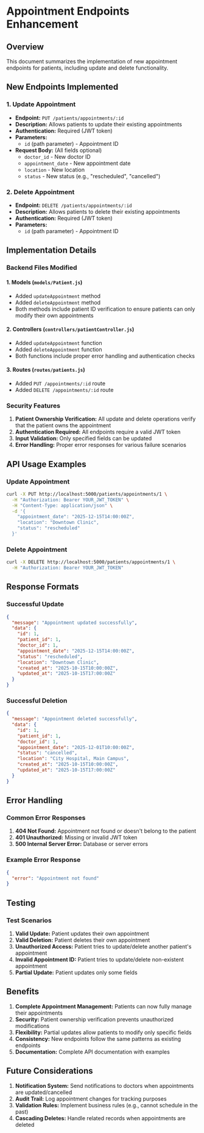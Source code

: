 # Appointment Endpoints Enhancement

## Overview
This document summarizes the implementation of new appointment endpoints for patients, including update and delete functionality.

## New Endpoints Implemented

### 1. Update Appointment
- **Endpoint:** `PUT /patients/appointments/:id`
- **Description:** Allows patients to update their existing appointments
- **Authentication:** Required (JWT token)
- **Parameters:** 
  - `id` (path parameter) - Appointment ID
- **Request Body:** (All fields optional)
  - `doctor_id` - New doctor ID
  - `appointment_date` - New appointment date
  - `location` - New location
  - `status` - New status (e.g., "rescheduled", "cancelled")

### 2. Delete Appointment
- **Endpoint:** `DELETE /patients/appointments/:id`
- **Description:** Allows patients to delete their existing appointments
- **Authentication:** Required (JWT token)
- **Parameters:** 
  - `id` (path parameter) - Appointment ID

## Implementation Details

### Backend Files Modified

#### 1. Models (`models/Patient.js`)
- Added `updateAppointment` method
- Added `deleteAppointment` method
- Both methods include patient ID verification to ensure patients can only modify their own appointments

#### 2. Controllers (`controllers/patientController.js`)
- Added `updateAppointment` function
- Added `deleteAppointment` function
- Both functions include proper error handling and authentication checks

#### 3. Routes (`routes/patients.js`)
- Added `PUT /appointments/:id` route
- Added `DELETE /appointments/:id` route

### Security Features
1. **Patient Ownership Verification:** All update and delete operations verify that the patient owns the appointment
2. **Authentication Required:** All endpoints require a valid JWT token
3. **Input Validation:** Only specified fields can be updated
4. **Error Handling:** Proper error responses for various failure scenarios

## API Usage Examples

### Update Appointment
```bash
curl -X PUT http://localhost:5000/patients/appointments/1 \
  -H "Authorization: Bearer YOUR_JWT_TOKEN" \
  -H "Content-Type: application/json" \
  -d '{
    "appointment_date": "2025-12-15T14:00:00Z",
    "location": "Downtown Clinic",
    "status": "rescheduled"
  }'
```

### Delete Appointment
```bash
curl -X DELETE http://localhost:5000/patients/appointments/1 \
  -H "Authorization: Bearer YOUR_JWT_TOKEN"
```

## Response Formats

### Successful Update
```json
{
  "message": "Appointment updated successfully",
  "data": {
    "id": 1,
    "patient_id": 1,
    "doctor_id": 1,
    "appointment_date": "2025-12-15T14:00:00Z",
    "status": "rescheduled",
    "location": "Downtown Clinic",
    "created_at": "2025-10-15T10:00:00Z",
    "updated_at": "2025-10-15T17:00:00Z"
  }
}
```

### Successful Deletion
```json
{
  "message": "Appointment deleted successfully",
  "data": {
    "id": 1,
    "patient_id": 1,
    "doctor_id": 1,
    "appointment_date": "2025-12-01T10:00:00Z",
    "status": "cancelled",
    "location": "City Hospital, Main Campus",
    "created_at": "2025-10-15T10:00:00Z",
    "updated_at": "2025-10-15T17:00:00Z"
  }
}
```

## Error Handling

### Common Error Responses
1. **404 Not Found:** Appointment not found or doesn't belong to the patient
2. **401 Unauthorized:** Missing or invalid JWT token
3. **500 Internal Server Error:** Database or server errors

### Example Error Response
```json
{
  "error": "Appointment not found"
}
```

## Testing

### Test Scenarios
1. **Valid Update:** Patient updates their own appointment
2. **Valid Deletion:** Patient deletes their own appointment
3. **Unauthorized Access:** Patient tries to update/delete another patient's appointment
4. **Invalid Appointment ID:** Patient tries to update/delete non-existent appointment
5. **Partial Update:** Patient updates only some fields

## Benefits

1. **Complete Appointment Management:** Patients can now fully manage their appointments
2. **Security:** Patient ownership verification prevents unauthorized modifications
3. **Flexibility:** Partial updates allow patients to modify only specific fields
4. **Consistency:** New endpoints follow the same patterns as existing endpoints
5. **Documentation:** Complete API documentation with examples

## Future Considerations

1. **Notification System:** Send notifications to doctors when appointments are updated/cancelled
2. **Audit Trail:** Log appointment changes for tracking purposes
3. **Validation Rules:** Implement business rules (e.g., cannot schedule in the past)
4. **Cascading Deletes:** Handle related records when appointments are deleted